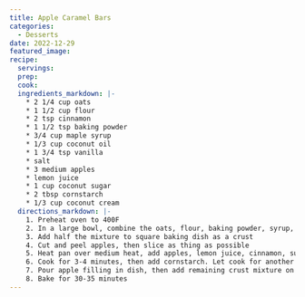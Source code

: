 ```yaml
---
title: Apple Caramel Bars
categories:
  - Desserts
date: 2022-12-29
featured_image:
recipe:
  servings:
  prep:
  cook:
  ingredients_markdown: |-
    * 2 1/4 cup oats
    * 1 1/2 cup flour
    * 2 tsp cinnamon
    * 1 1/2 tsp baking powder
    * 3/4 cup maple syrup
    * 1/3 cup coconut oil
    * 1 3/4 tsp vanilla
    * salt
    * 3 medium apples
    * lemon juice
    * 1 cup coconut sugar
    * 2 tbsp cornstarch
    * 1/3 cup coconut cream 
  directions_markdown: |-
    1. Preheat oven to 400F
    2. In a large bowl, combine the oats, flour, baking powder, syrup, oil, vanilla, and salt.
    3. Add half the mixture to square baking dish as a crust
    4. Cut and peel apples, then slice as thing as possible
    5. Heat pan over medium heat, add apples, lemon juice, cinnamon, sugar, and vanilla
    6. Cook for 3-4 minutes, then add cornstarch. Let cook for another minute then remove from heat
    7. Pour apple filling in dish, then add remaining crust mixture on top
    8. Bake for 30-35 minutes
---
```


